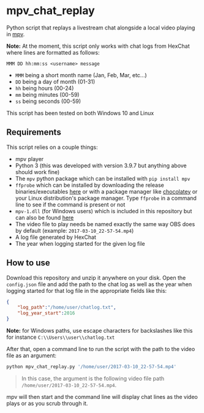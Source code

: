 # mpv_chat_replay
Python script that replays a livestream chat alongside a local video playing in [mpv](https://mpv.io/).

**Note:** At the moment, this script only works with chat logs from HexChat where lines are formatted as follows:

`MMM DD hh:mm:ss <username> message`

- `MMM` being a short month name (Jan, Feb, Mar, etc...)
- `DD` being a day of month (01-31)
- `hh` being hours (00-24)
- `mm` being minutes (00-59)
- `ss` being seconds (00-59)

This script has been tested on both Windows 10 and Linux

## Requirements
This script relies on a couple things:
+ mpv player
+ Python 3 (this was developed with version 3.9.7 but anything above should work fine)
+ The `mpv` python package which can be installed with `pip install mpv`
+ `ffprobe` which can be installed by downloading the release binaries/executables [here](https://github.com/BtbN/FFmpeg-Builds/releases) or with a package manager like [chocolatey](https://chocolatey.org/) or your Linux distribution's package manager. Type `ffprobe` in a command line to see if the command is present or not
+ `mpv-1.dll` (for Windows users) which is included in this repository but can also be found [here](https://sourceforge.net/projects/mpv-player-windows/files/libmpv/mpv-dev-x86_64-20210801-git-416668d.7z/download)
+ The video file to play needs be named exactly the same way OBS does by default (example: `2017-03-10_22-57-54.mp4`)
+ A log file generated by HexChat
+ The year when logging started for the given log file

## How to use
Download this repository and unzip it anywhere on your disk. Open the `config.json` file and add the path to the chat log as well as the year when logging started for that log file in the appropriate fields like this:
```json
{
    "log_path":"/home/user/chatlog.txt",
    "log_year_start":2016
}
```
**Note:** for Windows paths, use escape characters for backslashes like this for instance `C:\\Users\\user\\chatlog.txt`

After that, open a command line to run the script with the path to the video file as an argument:
```bash
python mpv_chat_replay.py '/home/user/2017-03-10_22-57-54.mp4'
```
> In this case, the argument is the following video file path `/home/user/2017-03-10_22-57-54.mp4`.

mpv will then start and the command line will display chat lines as the video plays or as you scrub through it.
